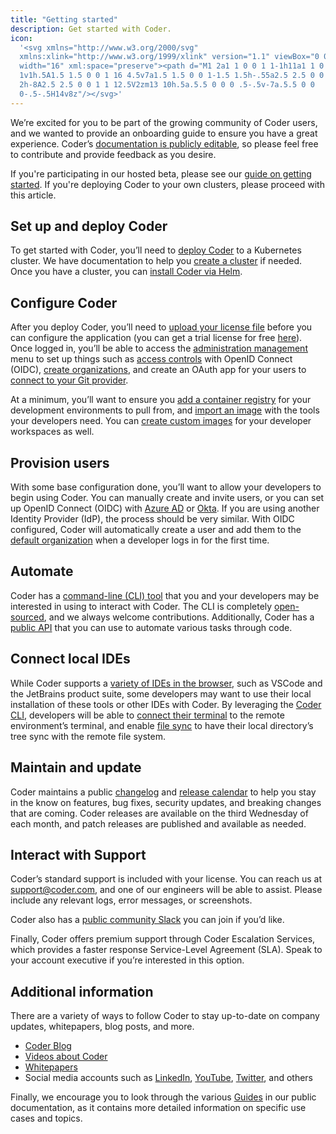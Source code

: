 ```yaml
---
title: "Getting started"
description: Get started with Coder.
icon:
  '<svg xmlns="http://www.w3.org/2000/svg"
  xmlns:xlink="http://www.w3.org/1999/xlink" version="1.1" viewBox="0 0 16 16"
  width="16" xml:space="preserve"><path d="M1 2a1 1 0 0 1 1-1h11a1 1 0 0 1 1
  1v1h.5A1.5 1.5 0 0 1 16 4.5v7a1.5 1.5 0 0 1-1.5 1.5h-.55a2.5 2.5 0 0 1-2.45
  2h-8A2.5 2.5 0 0 1 1 12.5V2zm13 10h.5a.5.5 0 0 0 .5-.5v-7a.5.5 0 0
  0-.5-.5H14v8z"/></svg>'
---
```


We’re excited for you to be part of the growing community of Coder users, and we
wanted to provide an onboarding guide to ensure you have a great experience.
Coder’s [documentation is publicly editable](https://github.com/cdr/docs), so
please feel free to contribute and provide feedback as you desire.

If you're participating in our hosted beta, please see our
[guide on getting started](guides/hosted-beta/index.md). If you're deploying
Coder to your own clusters, please proceed with this article.

## Set up and deploy Coder

To get started with Coder, you’ll need to [deploy Coder](./setup/index.md) to a
Kubernetes cluster. We have documentation to help you
[create a cluster](./setup/kubernetes/index.md) if needed. Once you have a
cluster, you can [install Coder via Helm](./setup/installation.md).

## Configure Coder

After you deploy Coder, you’ll need to
[upload your license file](./setup/configuration.md) before you can configure
the application (you can get a trial license for free
[here](https://coder.com/trial)). Once logged in, you’ll be able to access the
[administration management](./admin/index.md) menu to set up things such as
[access controls](./admin/access-control/index.md) with OpenID Connect (OIDC),
[create organizations](./admin/organizations/index.md), and create an OAuth app
for your users to [connect to your Git provider](./admin/git.md).

At a minimum, you’ll want to ensure you
[add a container registry](./admin/registries/index.md) for your development
environments to pull from, and [import an image](./images/importing.md) with the
tools your developers need. You can [create custom images](./images/writing.md)
for your developer workspaces as well.

## Provision users

With some base configuration done, you’ll want to allow your developers to begin
using Coder. You can manually create and invite users, or you can set up OpenID
Connect (OIDC) with [Azure AD](./guides/admin/oidc-azuread.md) or
[Okta](./guides/admin/oidc-okta.md). If you are using another Identity Provider
(IdP), the process should be very similar. With OIDC configured, Coder will
automatically create a user and add them to the
[default organization](./admin/organizations/index.md) when a developer logs in
for the first time.

## Automate

Coder has a [command-line (CLI) tool](./cli/index.md) that you and your
developers may be interested in using to interact with Coder. The CLI is
completely [open-sourced](https://github.com/cdr/coder-cli), and we always
welcome contributions. Additionally, Coder has a [public API](./guides/api.md)
that you can use to automate various tasks through code.

## Connect local IDEs

While Coder supports a
[variety of IDEs in the browser](https://coder.com/docs/coder/v1.20/workspaces/editors),
such as VSCode and the JetBrains product suite, some developers may want to use
their local installation of these tools or other IDEs with Coder. By leveraging
the [Coder CLI](./cli/index.md), developers will be able to
[connect their terminal](./cli/remote-terminal.md) to the remote environment’s
terminal, and enable [file sync](./cli/file-sync.md) to have their local
directory’s tree sync with the remote file system.

## Maintain and update

Coder maintains a public [changelog](./changelog/index.md) and
[release calendar](https://coder.com/release-calendar.ical) to help you stay in
the know on features, bug fixes, security updates, and breaking changes that are
coming. Coder releases are available on the third Wednesday of each month, and
patch releases are published and available as needed.

## Interact with Support

Coder’s standard support is included with your license. You can reach us at
[support@coder.com](mailto:support@coder.com), and one of our engineers will be
able to assist. Please include any relevant logs, error messages, or
screenshots.

Coder also has a [public community Slack](https://cdr.co/join-community) you can
join if you’d like.

Finally, Coder offers premium support through Coder Escalation Services, which
provides a faster response Service-Level Agreement (SLA). Speak to your account
executive if you’re interested in this option.

## Additional information

There are a variety of ways to follow Coder to stay up-to-date on company
updates, whitepapers, blog posts, and more.

- [Coder Blog](https://coder.com/blog)
- [Videos about Coder](https://coder.com/resources/videos)
- [Whitepapers](https://coder.com/resources/whitepapers)
- Social media accounts such as
  [LinkedIn](https://www.linkedin.com/company/coderhq),
  [YouTube](https://www.youtube.com/channel/UCWexK_ECcUU3vEIdb-VYkfw),
  [Twitter](https://twitter.com/coderhq), and others

Finally, we encourage you to look through the various
[Guides](./guides/index.md) in our public documentation, as it contains more
detailed information on specific use cases and topics.
